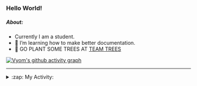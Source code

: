### Hello World!

##### About:
- Currently I am a student.
- 🌱 I’m learning how to make better documentation.
- 🌱 GO PLANT SOME TREES AT [TEAM TREES](https://teamtrees.org/)

[![Vyom's github activity graph](https://activity-graph.herokuapp.com/graph?username=Vyvy-vi)](https://github.com/ashutosh00710/github-readme-activity-graph)

---
<details>
  <summary>:zap: My Activity:</summary>
  
<!--START_SECTION:waka-->
![Code Time](http://img.shields.io/badge/Code%20Time-933%20hrs%2040%20mins-blue)

**I'm a Night 🦉** 

```text
🌞 Morning    93 commits     ███░░░░░░░░░░░░░░░░░░░░░░   13.38% 
🌆 Daytime    168 commits    ██████░░░░░░░░░░░░░░░░░░░   24.17% 
🌃 Evening    229 commits    ████████░░░░░░░░░░░░░░░░░   32.95% 
🌙 Night      205 commits    ███████░░░░░░░░░░░░░░░░░░   29.5%

```
📅 **I'm Most Productive on Sunday** 

```text
Monday       101 commits    ███░░░░░░░░░░░░░░░░░░░░░░   14.53% 
Tuesday      112 commits    ████░░░░░░░░░░░░░░░░░░░░░   16.12% 
Wednesday    87 commits     ███░░░░░░░░░░░░░░░░░░░░░░   12.52% 
Thursday     101 commits    ███░░░░░░░░░░░░░░░░░░░░░░   14.53% 
Friday       103 commits    ███░░░░░░░░░░░░░░░░░░░░░░   14.82% 
Saturday     74 commits     ██░░░░░░░░░░░░░░░░░░░░░░░   10.65% 
Sunday       117 commits    ████░░░░░░░░░░░░░░░░░░░░░   16.83%

```


📊 **This Week I Spent My Time On** 

```text
🔥 Editors: 
VS Code                  6 hrs 4 mins        █████████████████████████   100.0%

🐱‍💻 Projects: 
CSF                      5 hrs 19 mins       ██████████████████████░░░   87.57% 
file-utils               42 mins             ███░░░░░░░░░░░░░░░░░░░░░░   11.54% 
Calculator               2 mins              ░░░░░░░░░░░░░░░░░░░░░░░░░   0.82% 
praise                   0 secs              ░░░░░░░░░░░░░░░░░░░░░░░░░   0.07%

```


 Last Updated on 25/10/2022 22:04:34 UTC
<!--END_SECTION:waka-->
</details>
